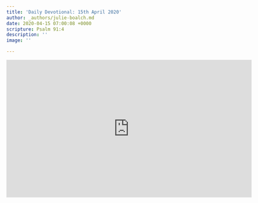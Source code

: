 ```yaml
---
title: 'Daily Devotional: 15th April 2020'
author: _authors/julie-boalch.md
date: 2020-04-15 07:00:08 +0000
scripture: Psalm 91:4
description: ''
image: ''

---
```

<iframe src="https://player.vimeo.com/video/407728870" width="640" height="360" frameborder="0" allow="autoplay; fullscreen" allowfullscreen></iframe>